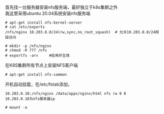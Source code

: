 首先找一台服务器安装nfs服务端，最好独立于k8s集群之外  
我这里采用ubuntu 20.04系统安装nfs服务端  
```
# apt-get install nfs-kernel-server  
# cat /etc/exports  
/nfs/nginx 10.203.0.0/24(rw,sync,no_root_squash)  # 允许10.203.0.0/24网段访问

# mkdir -p /nfs/nginx  
# chmod -R 777 /nfs
# exportfs -arv     #启用并生效
```
在K8S集群所有节点上安装NFS客户端  
```
# apt-get install nfs-common  
```
开机自动挂载，在/etc/fstab添加，
```
10.203.0.10:/nfs/nginx /data/apps/nginx/html nfs rw 0 0  
10.203.0.10为nfs服务器ip  

# mount -a 
```

